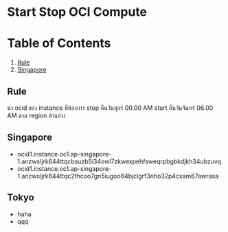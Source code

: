 # Start Stop OCI Compute

# Table of Contents

1. [Rule](#Rule)
2. [Singapore](#Singapore)

## Rule

นำ ocid ของ instance ที่ต้องการ stop คืนวันศุกร์ 00.00 AM start คืนวันจันทร์ 06.00 AM ตาม region ด้านล่าง

## Singapore

- ocid1.instance.oc1.ap-singapore-1.anzwsljrk644ttqcbsuzb5i34owl7zkwexpehfsweqrpbgbkdjkh34ubzuvq
- ocid1.instance.oc1.ap-singapore-1.anzwsljrk644ttqc2thcoo7gn5iugoo64bjclgrf3nho32p4cxam67awrasa

## Tokyo

+ haha
+ qqq
